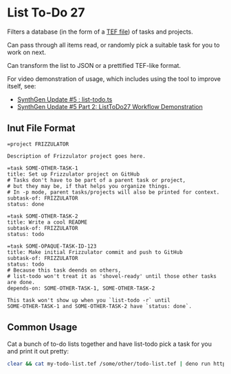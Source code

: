 # List To-Do 27

Filters a database (in the form of a [TEF file](http://github.com/TOGoS/TEF)) of tasks and projects.

Can pass through all items read, or randomly pick a suitable task for you to work on next.

Can transform the list to JSON or a prettified TEF-like format.

For video demonstration of usage, which includes using the tool to improve itself, see:
- [SynthGen Update #5 : list-todo.ts](https://youtu.be/SiKqzO_wIho)
- [SynthGen Update #5 Part 2: ListToDo27 Workflow Demonstration](https://youtu.be/UqLWNpEVnhM)

## Inut File Format

```tef
=project FRIZZULATOR

Description of Frizzulator project goes here.

=task SOME-OTHER-TASK-1
title: Set up Frizzulator project on GitHub
# Tasks don't have to be part of a parent task or project,
# but they may be, if that helps you organize things.
# In -p mode, parent tasks/projects will also be printed for context.
subtask-of: FRIZZULATOR
status: done

=task SOME-OTHER-TASK-2
title: Write a cool README
subtask-of: FRIZZULATOR
status: todo

=task SOME-OPAQUE-TASK-ID-123
title: Make initial Frizzulator commit and push to GitHub
subtask-of: FRIZZULATOR
status: todo
# Because this task deends on others,
# list-todo won't treat it as 'shovel-ready' until those other tasks are done.
depends-on: SOME-OTHER-TASK-1, SOME-OTHER-TASK-2

This task won't show up when you `list-todo -r` until
SOME-OTHER-TASK-1 and SOME-OTHER-TASK-2 have `status: done`.
```

## Common Usage

Cat a bunch of to-do lists together and have list-todo pick a task for you
and print it out pretty:

```sh
clear && cat my-todo-list.tef /some/other/todo-list.tef | deno run https://deno.land/x/listtodo27@v0.1.3/list-todo.ts -p
```
